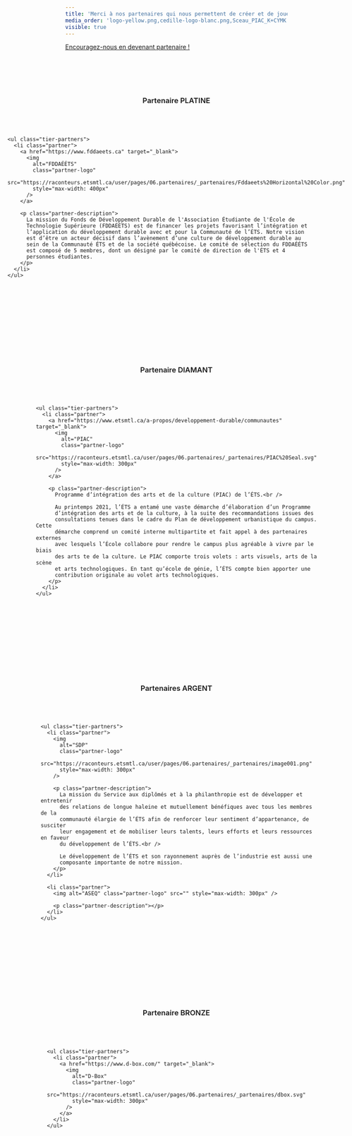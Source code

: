 ```yaml
---
title: 'Merci à nos partenaires qui nous permettent de créer et de jouer'
media_order: 'logo-yellow.png,cedille-logo-blanc.png,Sceau_PIAC_K+CYMK.svg,Fddaeets Horizontal Color.png,dbox.svg,PIAC Seal.svg,image001.png,ASEQ_logo_CMYK.png'
visible: true
---
```


<style>
  .partners-tiers {
    align-items: center;
    display: flex;
    flex-direction: column;

    & > .tier {
      align-items: center;
      display: flex;
      flex-direction: column;
      margin-top: 5rem;
      margin-bottom: 5rem;
      row-gap: 2.5rem;

      & > .tier-title {
        font-weight: 600;
      }

      & > .tier-partners {
        padding-left: 0;

        & > .partner {
          align-items: center;
          display: flex;
          flex-direction: column;
          row-gap: 1rem;

          & .partner-logo {
            height: auto;
          }

          & .partner-description {
            display: block;
          }
        }
      }
    }
  }
</style>

<a href="https://drive.google.com/file/d/1W4zrltafPGdYigZNkCjEjH0hgCHwgFqU/view?usp=drive_link">
  Encouragez-nous en devenant partenaire !
</a>

<section class="partners-tiers">
  <div class="tier">
    <h3 class="tier-title">Partenaire PLATINE</h3>

    <ul class="tier-partners">
      <li class="partner">
        <a href="https://www.fddaeets.ca" target="_blank">
          <img
            alt="FDDAÉÉTS"
            class="partner-logo"
            src="https://raconteurs.etsmtl.ca/user/pages/06.partenaires/_partenaires/Fddaeets%20Horizontal%20Color.png"
            style="max-width: 400px"
          />
        </a>

        <p class="partner-description">
          La mission du Fonds de Développement Durable de l'Association Étudiante de l'École de
          Technologie Supérieure (FDDAÉÉTS) est de financer les projets favorisant l’intégration et
          l’application du développement durable avec et pour la Communauté de l’ÉTS. Notre vision
          est d’être un acteur décisif dans l’avènement d’une culture de développement durable au
          sein de la Communauté ÉTS et de la société québécoise. Le comité de sélection du FDDAÉÉTS
          est composé de 5 membres, dont un désigné par le comité de direction de l'ÉTS et 4
          personnes étudiantes.
        </p>
      </li>
    </ul>
  </div>

  <div class="tier">
    <h3 class="tier-title">Partenaire DIAMANT</h3>

    <ul class="tier-partners">
      <li class="partner">
        <a href="https://www.etsmtl.ca/a-propos/developpement-durable/communautes" target="_blank">
          <img
            alt="PIAC"
            class="partner-logo"
            src="https://raconteurs.etsmtl.ca/user/pages/06.partenaires/_partenaires/PIAC%20Seal.svg"
            style="max-width: 300px"
          />
        </a>

        <p class="partner-description">
          Programme d’intégration des arts et de la culture (PIAC) de l’ÉTS.<br />

          Au printemps 2021, l’ÉTS a entamé une vaste démarche d’élaboration d’un Programme
          d’intégration des arts et de la culture, à la suite des recommandations issues des
          consultations tenues dans le cadre du Plan de développement urbanistique du campus. Cette
          démarche comprend un comité interne multipartite et fait appel à des partenaires externes
          avec lesquels l’École collabore pour rendre le campus plus agréable à vivre par le biais
          des arts te de la culture. Le PIAC comporte trois volets : arts visuels, arts de la scène
          et arts technologiques. En tant qu’école de génie, l’ÉTS compte bien apporter une
          contribution originale au volet arts technologiques.
        </p>
      </li>
    </ul>
  </div>

  <div class="tier">
    <h3 class="tier-title">Partenaires ARGENT</h3>

    <ul class="tier-partners">
      <li class="partner">
        <img
          alt="SDP"
          class="partner-logo"
          src="https://raconteurs.etsmtl.ca/user/pages/06.partenaires/_partenaires/image001.png"
          style="max-width: 300px"
        />

        <p class="partner-description">
          La mission du Service aux diplômés et à la philanthropie est de développer et entretenir
          des relations de longue haleine et mutuellement bénéfiques avec tous les membres de la
          communauté élargie de l’ÉTS afin de renforcer leur sentiment d’appartenance, de susciter
          leur engagement et de mobiliser leurs talents, leurs efforts et leurs ressources en faveur
          du développement de l’ÉTS.<br />

          Le développement de l’ÉTS et son rayonnement auprès de l’industrie est aussi une
          composante importante de notre mission.
        </p>
      </li>

      <li class="partner">
        <img alt="ASEQ" class="partner-logo" src="" style="max-width: 300px" />

        <p class="partner-description"></p>
      </li>
    </ul>
  </div>

  <div class="tier">
    <h3 class="tier-title">Partenaire BRONZE</h3>

    <ul class="tier-partners">
      <li class="partner">
        <a href="https://www.d-box.com/" target="_blank">
          <img
            alt="D-Box"
            class="partner-logo"
            src="https://raconteurs.etsmtl.ca/user/pages/06.partenaires/_partenaires/dbox.svg"
            style="max-width: 300px"
          />
        </a>
      </li>
    </ul>
  </div>
</section>
